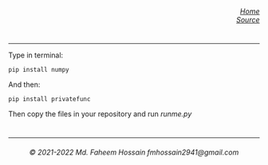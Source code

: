 <h6>
  <dl align="right">
    <dt><a href="https://github.com/Faheem41/bimbocrypt" rel="noreferrer">Home</a></dt>
    <dt><a href="https://github.com/Faheem41/bimbocrypt/blob/main/py/src/bimbocrypt.py" rel="noreferrer">Source</a></dt>
  </dl>
</h6>

#
----------------


Type in terminal:
```
pip install numpy
```
And then:
```
pip install privatefunc
```
Then copy the files in your repository and run *runme.py*


#
----------------
<h6 align="center">© 2021-2022 Md. Faheem Hossain fmhossain2941@gmail.com</h6>
